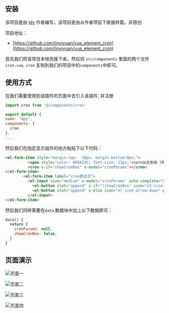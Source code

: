 ## 安装

该项目是由 [ldy](https://gitee.com/lindeyi) 作者编写，该项目是由从作者项目下直接转载，非原创

项目地址：

*   [https://github.com/linyiyuan/vue_element_cron](https://github.com/linyiyuan/vue_element_cron)

首先我们将该项目本地克隆下来，然后将 `src/components` 里面的两个文件 `cron.vue`, `cron` 复制到我们的项目中的`components`中即可。


## 使用方式

在我们需要使用到该插件的页面中去引入该插件, 并注册

```javascript
import cron from '@/components/cron'

export default {
name: "App",
components: {
  cron
},
....
```

然后我们在指定显示组件的地方粘贴下以下代码：

```HTML
<el-form-item style="margin-top: -10px; margin-bottom:0px;">
          <span style="color: #E6A23C; font-size: 12px;">corn从左到右（用空格隔开）：秒 分 小时 月份中的日期 月份 星期中的日期 年份</span>
          <cron v-if="showCronBox" v-model="cronParams"></cron>
</el-form-item>
        <el-form-item label="cron表达式">
          <el-input size="medium" v-model="cronParams" auto-complete="off" placeholder="请填写cron表达式">
            <el-button slot="append" v-if="!showCronBox" icon="el-icon-arrow-up" @click="showCronBox= true" title="打开图形配置"></el-button>
            <el-button slot="append" v-else icon="el-icon-arrow-down" @click="showCronBox= false" title="关闭图形配置"></el-button>
          </el-input>
</el-form-item>
```

然后我们同样需要在`data` 数据块中加上以下数据即可：

```javascript
data() {
  return {
    cronParams: null,
    showCronBox: false,
  }
}
```

## 页面演示

![页面一](http://images.linyiyuan.top/cron1.png)

![页面二](http://images.linyiyuan.top/cron2.png)

![页面三](http://images.linyiyuan.top/cron3.png)

![页面四](http://images.linyiyuan.top/cron4.png)

